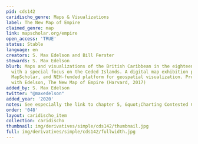 ```yaml
---
pid: cds142
caridischo_genre: Maps & Visualizations
label: The New Map of Empire
claimed_genre: map
link: mapscholar.org/empire
open_access: 'TRUE'
status: Stable
language: en
creators: S. Max Edelson and Bill Ferster
stewards: S. Max Edelson
blurb: Maps and visualizations of the British Caribbean in the eighteenth century,
  with a special focus on the Ceded Islands. A digital map exhibition produced on
  MapScholar, and NEH-funded platform for geospatial visualization. Produced in tandem
  with Edelson, The New Map of Empire (Harvard, 2017)
added_by: S. Max Edelson
twitter: "@maxedelson"
added_year: '2020'
notes: See especially the link to chapter 5, &quot;Charting Contested Caribbean Space&quot;
order: '048'
layout: caridischo_item
collection: caridischo
thumbnail: img/derivatives/simple/cds142/thumbnail.jpg
full: img/derivatives/simple/cds142/fullwidth.jpg
---
```

